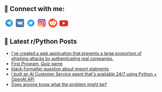 ## 🔎 Connect with me:
[<img src="https://github.com/bullbesh/bullbesh/blob/main/images/Telegram.png" width="32" height="32" />](https://t.me/bullbesh)
[<img src="https://github.com/bullbesh/bullbesh/blob/main/images/VK.png" width="32" height="32" />](https://vk.com/bullbesh)
[<img src="https://github.com/bullbesh/bullbesh/blob/main/images/Twitter.png" width="32" height="32" />](https://twitter.com/bullbesh1)
[<img src="https://github.com/bullbesh/bullbesh/blob/main/images/Instagram.png" width="32" height="32" />](https://www.instagram.com/bullbesh)
[<img src="https://github.com/bullbesh/bullbesh/blob/main/images/Reddit.png" width="32" height="32" />](https://www.reddit.com/user/bullbesh)
[<img src="https://github.com/bullbesh/bullbesh/blob/main/images/YouTube.png" width="32" height="32" />](https://www.youtube.com/channel/UCtfjRs6uzgq5mfm8S06WTcg)

## 📕 Latest r/Python Posts
<!-- BLOG-POST-LIST:START -->
- [I&#39;ve created a web application that prevents a large proportion of phishing attacks by authenticating real companies.](https://www.reddit.com/r/Python/comments/16f5ma3/ive_created_a_web_application_that_prevents_a/)
- [First Program, Quiz game](https://www.reddit.com/r/Python/comments/16f4rw9/first_program_quiz_game/)
- [black-formatter question about import statments](https://www.reddit.com/r/Python/comments/16f4rr3/blackformatter_question_about_import_statments/)
- [I built an AI Customer Service agent that&#39;s available 24/7 using Python + OpenAI API](https://www.reddit.com/r/Python/comments/16f4mck/i_built_an_ai_customer_service_agent_thats/)
- [Does anyone know what the problem might be?](https://www.reddit.com/r/Python/comments/16f3tjq/does_anyone_know_what_the_problem_might_be/)
<!-- BLOG-POST-LIST:END -->
